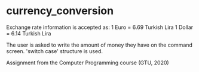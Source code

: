 # currency_conversion

Exchange rate information is accepted as:
1 Euro = 6.69 Turkish Lira
1 Dollar = 6.14 Turkish Lira

The user is asked to write the amount of money they have on the command screen.
'switch case' structure is used.

Assignment from the Computer Programming course (GTU, 2020)

